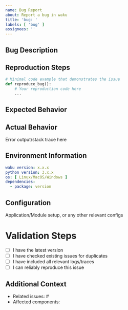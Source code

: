 ```yaml
---
name: Bug Report
about: Report a bug in waku
title: 'bug: '
labels: [ 'bug' ]
assignees: ''
---
```


## Bug Description

<!-- A clear and concise description of what the bug is -->

## Reproduction Steps

<!-- Provide detailed steps to reproduce the issue -->

```python
# Minimal code example that demonstrates the issue
def reproduce_bug():
    # Your reproduction code here
    ...

```

## Expected Behavior

<!-- What did you expect to happen? -->

## Actual Behavior

<!-- What actually happened? Include full error messages and stack traces if any -->

Error output/stack trace here

## Environment Information

<!-- Please complete the following information if applicable -->

```yaml
waku version: x.x.x
python version: 3.x.x
os: [ Linux/MacOS/Windows ]
dependencies:
  - package: version
```

## Configuration

Application/Module setup, or any other relevant configs

# Validation Steps

<!-- Mark completed items with [x] -->

- [ ] I have the latest version
- [ ] I have checked existing issues for duplicates
- [ ] I have included all relevant logs/traces
- [ ] I can reliably reproduce this issue

## Additional Context

<!-- Link to any related issues, components -->

- Related issues: #
- Affected components:
